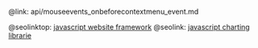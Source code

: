 @link: api/mouseevents_onbeforecontextmenu_event.md

@seolinktop: [javascript website framework](https://webix.com)
@seolink: [javascript charting librarie](https://webix.com/widget/charts/)